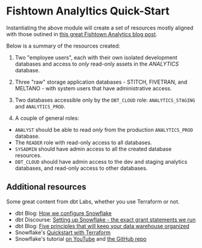 # Fishtown Analyltics Quick-Start

Instantiating the above module will create a set of resources mostly aligned
with those outined in [this great Fishtown Analytics blog post](https://blog.getdbt.com/how-we-configure-snowflake/).


Below is a summary of the resources created:

1. Two "employee users", each with their own isolated development databases and access to _only_ read-only assets in the _ANALYTICS_ database.

2. Three "raw" storage application databases - STITCH, FIVETRAN, and MELTANO - with system users that have administrative access.

3. Two databases accessible only by the `DBT_CLOUD` role: `ANALYTICS_STAGING` and `ANALYTICS_PROD`.

4. A couple of general roles:
- `ANALYST` should be able to read _only_ from the production `ANALYTICS_PROD` database.
- The `READER` role with read-only access to all databases.
- `SYSADMIN` should have admin access to all the created database resources.
- `DBT_CLOUD` should have admin access to the dev and staging analytics databases, and read-only access to other databases.


##  Additional resources

Some great content from dbt Labs, whether you use Terraform or not.

- dbt Blog: [How we configure Snowflake](https://blog.getdbt.com/how-we-configure-snowflake/)
- dbt Discourse: [Setting up Snowflake - the exact grant statements we run](https://discourse.getdbt.com/t/setting-up-snowflake-the-exact-grant-statements-we-run/439)
- dbt Blog: [Five principles that will keep your data warehouse organized](https://blog.getdbt.com/five-principles-that-will-keep-your-data-warehouse-organized/)
- Snowflake's [Quickstart with Terraform](https://quickstarts.snowflake.com/guide/terraforming_snowflake) 
- Snowflake's tutorial [on YouTube](https://www.youtube.com/watch?v=chqyASQ_Rrg) and [the GitHub repo](https://github.com/sfc-gh-sekim/cicd-snowflake-with-terraform-demo)

